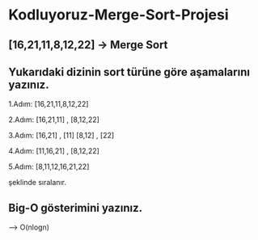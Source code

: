 # Kodluyoruz-Merge-Sort-Projesi

## [16,21,11,8,12,22] -> Merge Sort

## Yukarıdaki dizinin sort türüne göre aşamalarını yazınız.

1.Adım:                     [16,21,11,8,12,22]

2.Adım:         [16,21,11]           ,           [8,12,22]

3.Adım: [16,21]     ,        [11]        [8,12]       ,      [22]

4.Adım:         [11,16,21]          ,            [8,12,22]

5.Adım:                     [8,11,12,16,21,22]

şeklinde sıralanır.

## Big-O gösterimini yazınız.

--> O(nlogn)
